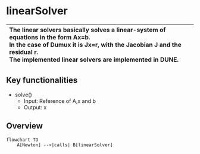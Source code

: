 # linearSolver

| The linear solvers basically solves a linear-system of equations in  the form Ax=b. </br> In the case of Dumux it is Jx=r, with the Jacobian J and the residual r. </br> The implemented linear solvers are implemented in DUNE. |
| :--- |

## Key functionalities

- solve()
  - Input: Reference of A,x and b
  - Output: x

## Overview

```mermaid
flowchart TD
    A[Newton] -->|calls| B[linearSolver]
```